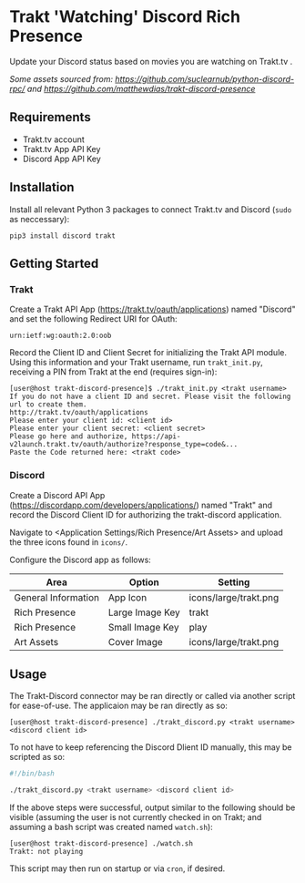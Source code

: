 # Trakt 'Watching' Discord Rich Presence
Update your Discord status based on movies you are watching on Trakt.tv .

_Some assets sourced from: https://github.com/suclearnub/python-discord-rpc/ and https://github.com/matthewdias/trakt-discord-presence_

## Requirements
- Trakt.tv account
- Trakt.tv App API Key
- Discord App API Key

## Installation
Install all relevant Python 3 packages to connect Trakt.tv and Discord (`sudo` as neccessary):

```pip3 install discord trakt```

## Getting Started
### Trakt
Create a Trakt API App (https://trakt.tv/oauth/applications) named "Discord" and set the following Redirect URI for OAuth:

```urn:ietf:wg:oauth:2.0:oob```

Record the Client ID and Client Secret for initializing the Trakt API module. Using this information and your Trakt username, run `trakt_init.py`, receiving a PIN from Trakt at the end (requires sign-in):
```
[user@host trakt-discord-presence]$ ./trakt_init.py <trakt username>
If you do not have a client ID and secret. Please visit the following url to create them.
http://trakt.tv/oauth/applications
Please enter your client id: <client id>
Please enter your client secret: <client secret>
Please go here and authorize, https://api-v2launch.trakt.tv/oauth/authorize?response_type=code&...
Paste the Code returned here: <trakt code>
```

### Discord
Create a Discord API App (https://discordapp.com/developers/applications/) named "Trakt" and record the Discord Client ID for authorizing the trakt-discord application.

Navigate to <Application Settings/Rich Presence/Art Assets> and upload the three icons found in `icons/`.

Configure the Discord app as follows:

Area | Option | Setting
---- | ------ | -------
General Information | App Icon | icons/large/trakt.png
Rich Presence | Large Image Key | trakt
Rich Presence | Small Image Key | play
Art Assets | Cover Image | icons/large/trakt.png

## Usage
The Trakt-Discord connector may be ran directly or called via another script for ease-of-use. The applicaion may be ran directly as so:
````
[user@host trakt-discord-presence] ./trakt_discord.py <trakt username> <discord client id>
````

To not have to keep referencing the Discord Dlient ID manually, this may be scripted as so:
````bash
#!/bin/bash

./trakt_discord.py <trakt username> <discord client id>
````

If the above steps were successful, output similar to the following should be visible (assuming the user is not currently checked in on Trakt; and assuming a bash script was created named `watch.sh`):
````
[user@host trakt-discord-presence] ./watch.sh
Trakt: not playing
````

This script may then run on startup or via `cron`, if desired.
